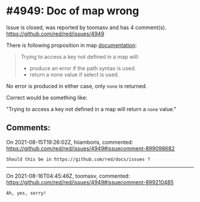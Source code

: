 
#4949: Doc of map wrong
================================================================================
Issue is closed, was reported by toomasv and has 4 comment(s).
<https://github.com/red/red/issues/4949>

There is following proposition in map [documentation](https://github.com/red/docs/blob/master/en/datatypes/map.adoc):

>Trying to access a key not defined in a map will:
>* produce an error if the path syntax is used.
>* return a none value if select is used.

No error is produced in either case, only `none` is returned.

Correct would be something like:

"Trying to access a key not defined in a map will return a `none` value."


Comments:
--------------------------------------------------------------------------------

On 2021-08-15T19:26:02Z, hiiamboris, commented:
<https://github.com/red/red/issues/4949#issuecomment-899098682>

    Should this be in https://github.com/red/docs/issues ?

--------------------------------------------------------------------------------

On 2021-08-16T04:45:46Z, toomasv, commented:
<https://github.com/red/red/issues/4949#issuecomment-899210485>

    Ah, yes, sorry!

